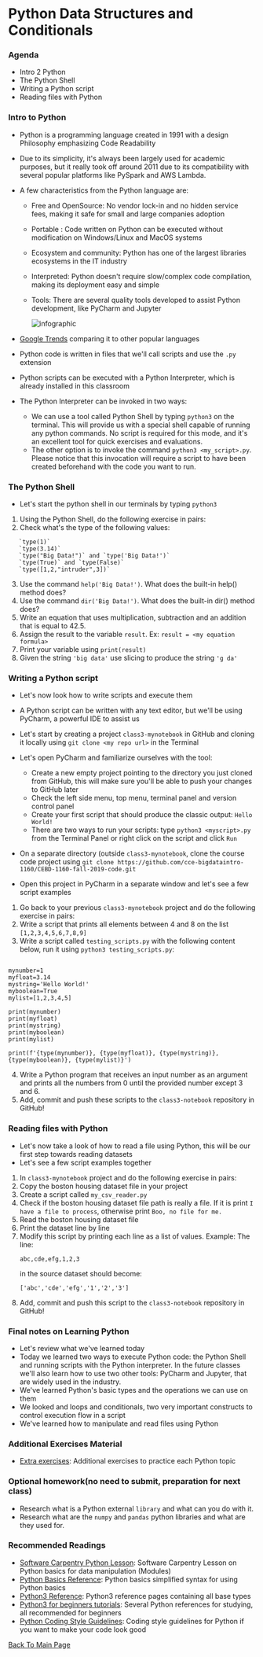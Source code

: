 # Python Data Structures and Conditionals

### Agenda
* Intro 2 Python
* The Python Shell
* Writing a Python script
* Reading files with Python

### Intro to Python
* Python is a programming language created in 1991 with a design Philosophy emphasizing Code Readability
* Due to its simplicity, it's always been largely used for academic purposes, but it really took off around 2011 due to its compatibility with several popular platforms like PySpark and AWS Lambda. 
* A few characteristics from the Python language are:
  * Free and OpenSource: No vendor lock-in and no hidden service fees, making it safe for small and large companies adoption
  * Portable : Code written on Python can be executed without modification on Windows/Linux and MacOS systems
  * Ecosystem and community: Python has one of the largest libraries ecosystems in the IT industry
  * Interpreted: Python doesn't require slow/complex code compilation, making its deployment easy and simple
  * Tools: There are several quality tools developed to assist Python development, like PyCharm and Jupyter

      ![infographic](./python-files/infochart2.jpg)   
   
* [Google Trends](https://trends.google.com/trends/explore?date=all&geo=US&q=%2Fm%2F02p97,%2Fm%2F07sbkfb,%2Fm%2F05z1_,%2Fm%2F0jgqg,%2Fm%2F0_lcrx4) comparing it to other popular languages

* Python code is written in files that we'll call scripts and use the `.py` extension
* Python scripts can be executed with a Python Interpreter, which is already installed in this classroom
* The Python Interpreter can be invoked in two ways:
  * We can use a tool called Python Shell by typing `python3` on the terminal. This will provide us with a special shell capable of running any python commands. No script is required for this mode, and it's an excellent tool for quick exercises and evaluations.
  * The other option is to invoke the command `python3 <my_script>.py`. Please notice that this invocation will require a script to have been created beforehand with the code you want to run. 

### The Python Shell
* Let's start the python shell in our terminals by typing `python3`

1. Using the Python Shell, do the following exercise in pairs:
2. Check what's the type of the following values:
```
   `type(1)`
   `type(3.14)`
   `type("Big Data!")` and `type('Big Data!')`
   `type(True)` and `type(False)`
   `type([1,2,"intruder",3])`
```
3. Use the command `help('Big Data!')`. What does the built-in help() method does?
4. Use the command `dir('Big Data!')`. What does the built-in dir() method does?
5. Write an equation that uses multiplication, subtraction and an addition that is equal to 42.5. 
6. Assign the result to the variable `result`. Ex: `result = <my equation formula>` 
7. Print your variable using `print(result)`
8. Given the string `'big data'` use slicing to produce the string `'g da'`


### Writing a Python script
* Let's now look how to write scripts and execute them
* A Python script can be written with any text editor, but we'll be using PyCharm, a powerful IDE to assist us
* Let's start by creating a project `class3-mynotebook` in GitHub and cloning it locally using `git clone <my repo url>` in the Terminal
* Let's open PyCharm and familiarize ourselves with the tool:
  * Create a new empty project pointing to the directory you just cloned from GitHub, this will make sure you'll be able to push your changes to GitHub later
  * Check the left side menu, top menu, terminal panel and version control panel
  * Create your first script that should produce the classic output: `Hello World!`
  * There are two ways to run your scripts: type `python3 <myscript>.py` from the Terminal Panel or right click on the script and click `Run`
  
* On a separate directory (outside `class3-mynotebook`, clone the course code project using `git clone https://github.com/cce-bigdataintro-1160/CEBD-1160-fall-2019-code.git`
* Open this project in PyCharm in a separate window and let's see a few script examples

1. Go back to your previous `class3-mynotebook` project and do the following exercise in pairs:
2. Write a script that prints all elements between 4 and 8 on the list `[1,2,3,4,5,6,7,8,9]`
3. Write a script called `testing_scripts.py` with the following content below, run it using `python3 testing_scripts.py`:

```

mynumber=1
myfloat=3.14
mystring='Hello World!'
myboolean=True
mylist=[1,2,3,4,5]

print(mynumber)
print(myfloat)
print(mystring)
print(myboolean)
print(mylist)

print(f'{type(mynumber)}, {type(myfloat)}, {type(mystring)}, {type(myboolean)}, {type(mylist)}')
```
4. Write a Python program that receives an input number as an argument and prints all the numbers from 0 until the provided number except 3 and 6.
5. Add, commit and push these scripts to the `class3-notebook` repository in GitHub!

### Reading files with Python
* Let's now take a look of how to read a file using Python, this will be our first step towards reading datasets
* Let's see a few script examples together

1. In `class3-mynotebook` project and do the following exercise in pairs:
2. Copy the boston housing dataset file in your project
3. Create a script called `my_csv_reader.py`
4. Check if the boston housing dataset file path is really a file. If it is print `I have a file to process`, otherwise print `Boo, no file for me.`
5. Read the boston housing dataset file 
6. Print the dataset line by line
7. Modify this script by printing each line as a list of values. Example:
   The line:
   ```
   abc,cde,efg,1,2,3
   ```
   in the source dataset should become:
   ```
   ['abc','cde','efg','1','2','3']
   ```
8. Add, commit and push this script to the `class3-notebook` repository in GitHub!

### Final notes on Learning Python
* Let's review what we've learned today
* Today we learned two ways to execute Python code: the Python Shell and running scripts with the Python interpreter. In the future classes we'll also learn how to use two other tools: PyCharm and Jupyter, that are widely used in the industry.
* We've learned Python's basic types and the operations we can use on them
* We looked and loops and conditionals, two very important constructs to control execution flow in a script
* We've learned how to manipulate and read files using Python

### Additional Exercises Material
* [Extra exercises](./3-python-exercises.md): Additional exercises to practice each Python topic

### Optional homework(no need to submit, preparation for next class)
* Research what is a Python external `library` and what can you do with it.
* Research what are the `numpy` and `pandas` python libraries and what are they used for.

### Recommended Readings
* [Software Carpentry Python Lesson](http://swcarpentry.github.io/python-novice-inflammation/index.html): Software Carpentry Lesson on Python basics for data manipulation (Modules)
* [Python Basics Reference](https://pythonbasics.org/): Python basics simplified syntax for using Python basics
* [Python3 Reference](https://docs.python.org/3/library/index.html):  Python3 reference pages containing all base types
* [Python3 for beginners tutorials](https://wiki.python.org/moin/BeginnersGuide/NonProgrammers): Several Python references for studying, all recommended for beginners
* [Python Coding Style Guidelines](https://www.python.org/dev/peps/pep-0008/): Coding style guidelines for Python if you want to make your code look good

[Back To Main Page](./index.md)